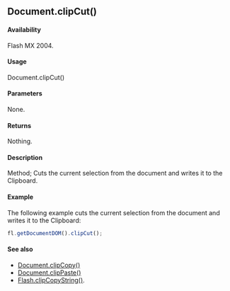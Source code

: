 ## Document.clipCut()

#### Availability

Flash MX 2004.

#### Usage

Document.clipCut()

#### Parameters

None.

#### Returns

Nothing.

#### Description

Method; Cuts the current selection from the document and writes it to the Clipboard.

#### Example

The following example cuts the current selection from the document and writes it to the Clipboard:

```javascript
fl.getDocumentDOM().clipCut();
```

#### See also

- [Document.clipCopy()](../Document_object/Document30.md)
- [Document.clipPaste()](../Document_object/Document32.md)
- [Flash.clipCopyString()](../Flash_object/Flash6.md).
